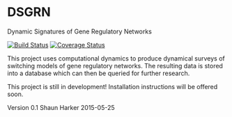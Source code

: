 # DSGRN
Dynamic Signatures of Gene Regulatory Networks

[![Build Status](https://travis-ci.org/shaunharker/DSGRN.svg?branch=master)](https://travis-ci.org/shaunharker/DSGRN) [![Coverage Status](https://coveralls.io/repos/shaunharker/DSGRN/badge.svg?branch=master)](https://coveralls.io/r/shaunharker/DSGRN?branch=master)

This project uses computational dynamics to produce
dynamical surveys of switching models of gene regulatory 
networks. The resulting data is stored into a database
which can then be queried for further research.

This project is still in development!
Installation instructions will be offered soon.

Version 0.1
Shaun Harker
2015-05-25
